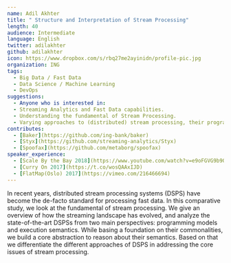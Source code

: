 ```yaml
---
name: Adil Akhter
title: " Structure and Interpretation of Stream Processing"
length: 40
audience: Intermediate
language: English
twitter: adilakhter
github: adilakhter
icon: https://www.dropbox.com/s/rbq27me2ayinidn/profile-pic.jpg
organization: ING
tags:
  - Big Data / Fast Data
  - Data Science / Machine Learning
  - DevOps
suggestions:
  - Anyone who is interested in:
  - Streaming Analytics and Fast Data capabilities. 
  - Understanding the fundamental of Stream Processing. 
  - Varying approaches to (distributed) stream processing, their programming models, execution models and notable properties that potentially can help the audience in differentiating different approaches and selecting in right one for the problem.
contributes:
  - [Baker](https://github.com/ing-bank/baker)
  - [Styx](https://github.com/streaming-analytics/Styx)
  - [Spoofax](https://github.com/metaborg/spoofax)
speaker_experience:
  - [Scale By the Bay 2018](https://www.youtube.com/watch?v=e9oFGVG9b9Q)
  - [Curry On 2017](https://t.co/wosQAAxIJD)
  - [FlatMap(Oslo) 2017](https://vimeo.com/216466694)
---
```

In recent years, distributed stream processing systems (DSPS) have become the de-facto standard for processing fast data. In this comparative study, we look at the fundamental of stream processing. We give an overview of how the streaming landscape has evolved, and analyze the state-of-the-art DSPSs from two main perspectives: programming models and execution semantics. While basing a foundation on their commonalities, we build a core abstraction to reason about their semantics. Based on that we differentiate the different approaches of DSPS in addressing the core issues of stream processing.
